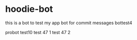 # hoodie-bot
this is a bot to test my app
bot for commit messages
bottest4

probot test10
test 47 1
test 47 2
